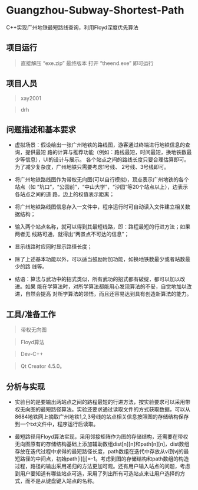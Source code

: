 # Guangzhou-Subway-Shortest-Path
C++实现广州地铁最短路线查询，利用Floyd深度优先算法

## 项目运行

> 直接解压 “exe.zip” 最终版本 打开 “theend.exe” 即可运行

## 项目人员

> xay2001

> drh

## 问题描述和基本要求

* 虚拟场景：假设给出一张广州地铁的路线图，游客通过终端进行地铁信息的查询，提供最短 路的计算与推荐功能（例如：路线最短，时间最短，换地铁数最少等信息），UI的设计与展示。 各个站点之间的路线长度只要合理估算即可。为了减少复杂度，广州地铁只需要考虑1号线、 2号线、3号线即可。

* 将广州地铁路线图作为带权无向图(可以自行模拟)，顶点表示广州地铁的各个站点（如 “坑口”，“公园前”，“中山大学”，“沙园”等20个站点以上），边表示各站点之间的道 路，边上的权值表示距离； 

* 将广州地铁路线图信息存入一文件中，程序运行时可自动读入文件建立相关数据结构；

* 输入两个站点名称，就可以得到其最短线路，即：路程最短的行进方法；如果两者无 线路可通，就得出“两景点不可达的信息”；

* 显示线路时应同时显示路径长度；

* 除了上述基本功能以外，可以适当鼓励附加功能，如换地铁数最少或者站数最少的路 线等。

* 结语：算法与武功中的招式类似，所有武功的招式都有破绽，都可以加以改进。如果 能在学算法时，对所学算法都能用心发现算法的不妥，自觉地加以改进，自然会提高 对所学算法的领悟，而且还容易达到具有创造新算法的能力。

## 工具/准备工作

> 带权无向图

> Floyd算法

> Dev-C++

> Qt Creator 4.5.0。

## 分析与实现

* 实验目的是要输出两站点之间的路程最短的行进方法，按实验要求可以采用带权无向图的最短路径算法。实验还要求通过读取文件的方式获取数据，可以从8684地铁网上摘取广州地铁1,2,3号线的站点相关信息按照图的存储结构保存到一个txt文件中，程序运行后读取。

* 最短路径用Floyd算法实现，采用邻接矩阵作为图的存储结构，还需要在带权无向图原有的存储结构基础上添加辅助数组dist[n][n]和path[n][n]，dist数组存放在迭代过程中求得的最短路径长度，path数组在迭代中存放从vi到vj的最短路径的中间点，初始path[i][j]=-1。考虑到图的存储结构和path数组的构造过程，路径的输出采用递归的方法更加可观。还有用户输入站点的问题，考虑到用户要知道有哪些站点可选，采用了列出所有可选站点来让用户选择的方式，而不是从键盘键入站点的名称。
